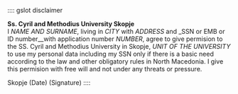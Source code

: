 :::: gslot disclaimer

**Ss. Cyril and Methodius University Skopje**  
I _NAME AND SURNAME_, living in _CITY_ with _ADDRESS_ and _SSN or EMB or ID number__with application number _NUMBER_, agree to give permision to the SS. Cyril and Methodius University in Skopje, _UNIT OF THE UNIVERSITY_ to use my personal data including my SSN only if there is a basic need according to the law and other obligatory rules in North Macedonia. I give this permision with free will and not under any threats or pressure.

Skopje (Date)    (Signature)
::::

<!-- more -->